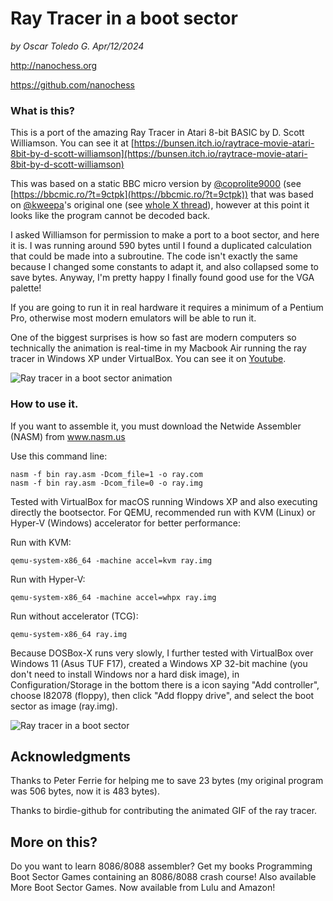 # Ray Tracer in a boot sector

*by Oscar Toledo G. Apr/12/2024*

http://nanochess.org

https://github.com/nanochess

### What is this?

This is a port of the amazing Ray Tracer in Atari 8-bit BASIC by D. Scott Williamson. You can see it at [https://bunsen.itch.io/raytrace-movie-atari-8bit-by-d-scott-williamson](https://bunsen.itch.io/raytrace-movie-atari-8bit-by-d-scott-williamson)

This was based on a static BBC micro version by [@coprolite9000](https://mastodon.social/@coprolite9000@mastodon.me.uk) (see [https://bbcmic.ro/?t=9ctpk](https://bbcmic.ro/?t=9ctpk)) that was based on [@kweepa](https://twitter.com/Kweepa)'s original one (see [whole X thread](https://x.com/bbcmicrobot/status/1322988586828849152)), however at this point it looks like the program cannot be decoded back.

I asked Williamson for permission to make a port to a boot sector, and here it is. I was running around 590 bytes until I found a duplicated calculation that could be made into a subroutine. The code isn't exactly the same because I changed some constants to adapt it, and also collapsed some to save bytes. Anyway, I'm pretty happy I finally found good use for the VGA palette!

If you are going to run it in real hardware it requires a minimum of a Pentium Pro, otherwise most modern emulators will be able to run it.

One of the biggest surprises is how so fast are modern computers so technically the animation is real-time in my Macbook Air running the ray tracer in Windows XP under VirtualBox. You can see it on [Youtube](https://www.youtube.com/watch?v=AZdzECF2Huw).

![Ray tracer in a boot sector animation](RayTracer_animated.gif)

### How to use it.

If you want to assemble it, you must download the Netwide Assembler (NASM) from www.nasm.us

Use this command line:

    nasm -f bin ray.asm -Dcom_file=1 -o ray.com
    nasm -f bin ray.asm -Dcom_file=0 -o ray.img

Tested with VirtualBox for macOS running Windows XP and also executing directly the bootsector. For QEMU, recommended run with KVM (Linux) or Hyper-V (Windows) accelerator for better performance:

Run with KVM:

    qemu-system-x86_64 -machine accel=kvm ray.img

Run with Hyper-V:

    qemu-system-x86_64 -machine accel=whpx ray.img


Run without accelerator (TCG):

    qemu-system-x86_64 ray.img

Because DOSBox-X runs very slowly, I further tested with VirtualBox over Windows 11 (Asus TUF F17), created a Windows XP 32-bit machine (you don't need to install Windows nor a hard disk image), in Configuration/Storage in the bottom there is a icon saying "Add controller", choose I82078 (floppy), then click "Add floppy drive", and select the boot sector as image (ray.img).

![Ray tracer in a boot sector](RayTracer.png)

## Acknowledgments

Thanks to Peter Ferrie for helping me to save 23 bytes (my original program was 506 bytes, now it is 483 bytes).

Thanks to birdie-github for contributing the animated GIF of the ray tracer.

## More on this?

Do you want to learn 8086/8088 assembler? Get my books Programming Boot Sector Games containing an 8086/8088 crash course! Also available More Boot Sector Games. Now available from Lulu and Amazon!
